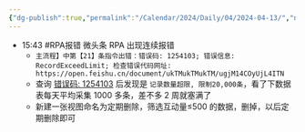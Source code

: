 ```yaml
---
{"dg-publish":true,"permalink":"/Calendar/2024/Daily/04/2024-04-13/","noteIcon":1,"created":"2024-04-13","updated":"2024-04-13"}
---
```


- 15:43 #RPA报错 微头条 RPA 出现连续报错 
	- `主流程】中第【21】条指令出错：错误码: 1254103; 错误信息: RecordExceedLimit; 检查错误代码网址: https://open.feishu.cn/document/ukTMukTMukTM/ugjM14COyUjL4ITN`
	- 查询 [错误码: 1254103](https://open.feishu.cn/search?from=header&q=1254103) 后发现是 `记录数量超限, 限制20,000条`，看了下数据表每天平均采集 1000 多条，差不多 2 周就塞满了
	- 新建一张视图命名为定期删除，筛选互动量≤500 的数据，删掉，以后定期删除即可